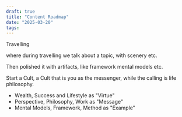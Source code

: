 ```yaml
---
draft: true
title: "Content Roadmap"
date: "2025-03-20"
tags: 
---
```


Travelling

where during travelling we talk about a topic, with scenery etc.

Then polished it with artifacts, like framework mental models etc.


Start a Cult, a Cult that is you as the messenger, while the calling is life philosophy.

- Wealth, Success and Lifestyle as "Virtue"
- Perspective, Philosophy, Work as "Message"
- Mental Models, Framework, Method as "Example"

